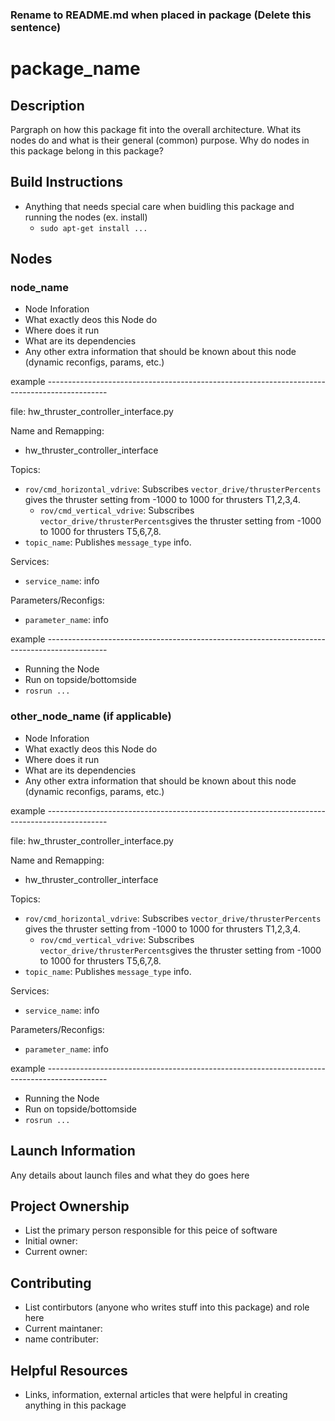 ### Rename to README.md when placed in package (Delete this sentence)

# package_name

## Description

 Pargraph on how this package fit into the overall architecture. What its nodes do and what is their general (common) purpose. Why do nodes in this package belong in this package?

## Build Instructions 

* Anything that needs special care when buidling this package and running the nodes (ex. install)
  * `sudo apt-get install ...`

## Nodes

### node_name

* Node Inforation
 * What exactly deos this Node do 
 * Where does it run
 * What are its dependencies 
 * Any other extra information that should be known about this node (dynamic reconfigs, params, etc.)

example ---------------------------------------------------------------------------------------------

file: hw_thruster_controller_interface.py

Name and Remapping:
* hw_thruster_controller_interface

Topics:

* `rov/cmd_horizontal_vdrive`:
  Subscribes `vector_drive/thrusterPercents` gives the thruster setting from -1000 to 1000 for thrusters T1,2,3,4.
  * `rov/cmd_vertical_vdrive`:
  Subscribes `vector_drive/thrusterPercents`gives the thruster setting from -1000 to 1000 for thrusters T5,6,7,8.
* `topic_name`:
  Publishes `message_type` info.

Services:
* `service_name`: info

Parameters/Reconfigs:
*  `parameter_name`: info

example ---------------------------------------------------------------------------------------------

* Running the Node
 * Run on topside/bottomside
 * `rosrun ...`
 
### other_node_name (if applicable)

* Node Inforation
 * What exactly deos this Node do 
 * Where does it run
 * What are its dependencies 
 * Any other extra information that should be known about this node (dynamic reconfigs, params, etc.)

example ---------------------------------------------------------------------------------------------

file: hw_thruster_controller_interface.py

Name and Remapping:
* hw_thruster_controller_interface

Topics:

* `rov/cmd_horizontal_vdrive`:
  Subscribes `vector_drive/thrusterPercents` gives the thruster setting from -1000 to 1000 for thrusters T1,2,3,4.
  * `rov/cmd_vertical_vdrive`:
  Subscribes `vector_drive/thrusterPercents`gives the thruster setting from -1000 to 1000 for thrusters T5,6,7,8.
* `topic_name`:
  Publishes `message_type` info.

Services:
* `service_name`: info

Parameters/Reconfigs:
*  `parameter_name`: info

example ---------------------------------------------------------------------------------------------

* Running the Node
 * Run on topside/bottomside
 * `rosrun ...`




## Launch Information
 
Any details about launch files and what they do goes here

## Project Ownership

* List the primary person responsible for this peice of software
* Initial owner:
* Current owner:

## Contributing 

* List contirbutors (anyone who writes stuff into this package) and role here 
* Current maintaner: 
* name contributer: 

## Helpful Resources

* Links, information, external articles that were helpful in creating anything in this package


